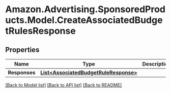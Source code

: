# Amazon.Advertising.SponsoredProducts.Model.CreateAssociatedBudgetRulesResponse

## Properties

Name | Type | Description | Notes
------------ | ------------- | ------------- | -------------
**Responses** | [**List&lt;AssociatedBudgetRuleResponse&gt;**](AssociatedBudgetRuleResponse.md) |  | [optional] 

[[Back to Model list]](../README.md#documentation-for-models) [[Back to API list]](../README.md#documentation-for-api-endpoints) [[Back to README]](../README.md)

